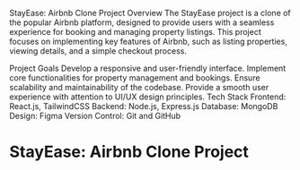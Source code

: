 StayEase: Airbnb Clone Project
Overview
The StayEase project is a clone of the popular Airbnb platform, designed to provide users with a seamless experience for booking and managing property listings. This project focuses on implementing key features of Airbnb, such as listing properties, viewing details, and a simple checkout process.

Project Goals
Develop a responsive and user-friendly interface.
Implement core functionalities for property management and bookings.
Ensure scalability and maintainability of the codebase.
Provide a smooth user experience with attention to UI/UX design principles.
Tech Stack
Frontend: React.js, TailwindCSS
Backend: Node.js, Express.js
Database: MongoDB
Design: Figma
Version Control: Git and GitHub
# StayEase: Airbnb Clone Project
